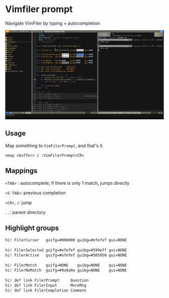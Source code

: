 
# Vimfiler prompt

Navigate VimFiler by typing + autocompletion

![alt text](./demo.gif "VimFilerPrompt demo")

## Usage

Map something to `VimFilerPrompt`, and that's it.

```vimscript
nmap <buffer> i :VimFilerPrompt<CR>
```

## Mappings

`<TAB>` : autocomplete; if there is only 1 match, jumps directly

`<S-TAB>`: previous completion

`<CR>`, `/`: jump

`..`: parent directory

## Highlight groups 

```vimscript
hi! FilerCursor   guifg=#000000 guibg=#efefef gui=NONE   

hi! FilerSelected guifg=#efefef guibg=#599eff gui=NONE
hi! FilerActive   guifg=#efefef guibg=#505050 gui=NONE

hi! FilerMatch    guifg=NONE    guibg=NONE    gui=NONE
hi! FilerNoMatch  guifg=#9a9a9a guibg=NONE    gui=NONE

hi! def link FilerPrompt     Question
hi! def link FilerInput      MoreMsg
hi! def link FilerCompletion Comment
```
